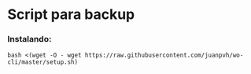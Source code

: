 # Script para backup

### Instalando:

```
bash <(wget -O - wget https://raw.githubusercontent.com/juanpvh/wo-cli/master/setup.sh)
```